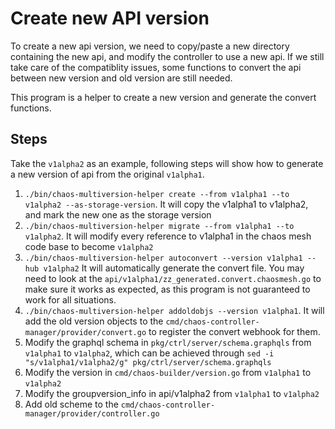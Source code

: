# Create new API version

To create a new api version, we need to copy/paste a new directory containing
the new api, and modify the controller to use a new api. If we still take care
of the compatiblity issues, some functions to convert the api between new
version and old version are still needed.

This program is a helper to create a new version and generate the convert
functions.

## Steps

Take the `v1alpha2` as an example, following steps will show how to generate a
new version of api from the original `v1alpha1`.

1. `./bin/chaos-multiversion-helper create --from v1alpha1 --to v1alpha2
   --as-storage-version`. It will copy the v1alpha1 to v1alpha2, and mark the
   new one as the storage version
2. `./bin/chaos-multiversion-helper migrate --from v1alpha1 --to v1alpha2`.  It
   will modify every reference to v1alpha1 in the chaos mesh code base to become
   `v1alpha2`
3. `./bin/chaos-multiversion-helper autoconvert --version v1alpha1 --hub
   v1alpha2` It will automatically generate the convert file. You may need to
   look at the `api/v1alpha1/zz_generated.convert.chaosmesh.go` to make sure it
   works as expected, as this program is not guaranteed to work for all
   situations.
4. `./bin/chaos-multiversion-helper addoldobjs --version v1alpha1`. It will add
   the old version objects to the
   `cmd/chaos-controller-manager/provider/convert.go` to register the convert
   webhook for them.
5. Modify the graphql schema in `pkg/ctrl/server/schema.graphqls` from
   `v1alpha1` to `v1alpha2`, which can be achieved through `sed -i
   "s/v1alpha1/v1alpha2/g" pkg/ctrl/server/schema.graphqls`
6. Modify the version in `cmd/chaos-builder/version.go` from `v1alpha1` to
   `v1alpha2`
7. Modify the groupversion_info in api/v1alpha2 from `v1alpha1` to `v1alpha2`
8. Add old scheme to the `cmd/chaos-controller-manager/provider/controller.go`
